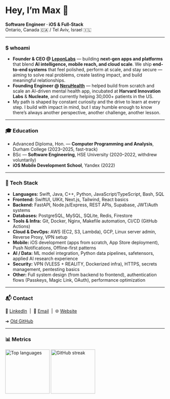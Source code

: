 <!-- Profile README for github.com/objc1 -->
<!-- Minimal, clean, and just a tiny bit show-offy -->



# Hey, I’m Max 👋

**Software Engineer · iOS & Full-Stack**  
Ontario, Canada 🇨🇦 / Tel Aviv, Israel 🇮🇱

---

### $ whoami
- **Founder & CEO @ [LeponLabs](https://leponlabs.dev)** — building **next-gen apps and platforms** that blend **AI intelligence, mobile reach, and cloud scale**. We ship **end-to-end systems** that feel polished, perform at scale, and stay secure — aiming to solve real problems, create lasting impact, and build meaningful relationships.  
- **Founding Engineer @ [NeruHealth](https://neruhealth.com)** — helped build from scratch and scale an AI-driven mental health app, incubated at **Harvard Innovation Labs** & **Nucleate**, and currently helping 30,000+ patients in the US.
- My path is shaped by constant curiosity and the drive to learn at every step. I build with impact in mind, but I stay humble enough to know there’s always another perspective, another challenge, another lesson.  

---

### 🎓 Education
- Advanced Diploma, Hon. — **Computer Programming and Analysis**, Durham College (2023–2025, fast-track)  
- BSc — **Software Engineering**, HSE University (2020–2022, withdrew voluntarily)
- **iOS Mobile Development School**, Yandex (2022)  

---

### 🔧 Tech Stack
- **Languages:** Swift, Java, C++, Python, JavaScript/TypeScript, Bash, SQL  
- **Frontend:** SwiftUI, UIKit, Next.js, Tailwind, React basics  
- **Backend:** FastAPI, Node.js/Express, REST APIs, Supabase, JWT/Auth systems  
- **Databases:** PostgreSQL, MySQL, SQLite, Redis, Firestore  
- **Tools & Infra:** Git, Docker, Nginx, Makefile automation, CI/CD (GitHub Actions)  
- **Cloud & DevOps:** AWS (EC2, S3, Lambda), GCP, Linux server admin, Reverse Proxy, VPN setup  
- **Mobile:** iOS development (apps from scratch, App Store deployment), Push Notifications, Offline-first patterns  
- **AI / Data:** ML model integration, Python data pipelines, safetensors, applied AI research experience  
- **Security:** VPN (VLESS + REALITY, Dockerized infra), HTTPS, secrets management, pentesting basics  
- **Other:** Full system design (from backend to frontend), authentication flows (Passkeys, Magic Link, OAuth), performance optimization

---
### 📬 Contact  

<p>
  💼 <a href="https://linkedin.com/in/max-leypunskiy">LinkedIn</a> &nbsp;|&nbsp;
  📧 <a href="mailto:max@leponlabs.dev">Email</a> &nbsp;|&nbsp;
  🌐 <a href="https://leponlabs.dev">Website</a>
</p>
<p>
  ➜ <a href="https://github.com/vip933">Old GitHub</a>
</p>

---

### 📊 Metrics
<p align="left">
  <img
    src="https://github-readme-stats.vercel.app/api/top-langs/?username=objc1&layout=compact&langs_count=8&theme=transparent&hide_border=true"
    alt="Top languages"
    height="140"
/>
  <img
    src="https://streak-stats.demolab.com?user=objc1&theme=transparent&hide_border=true"
    alt="GitHub streak"
    height="140"
/>
</p>
